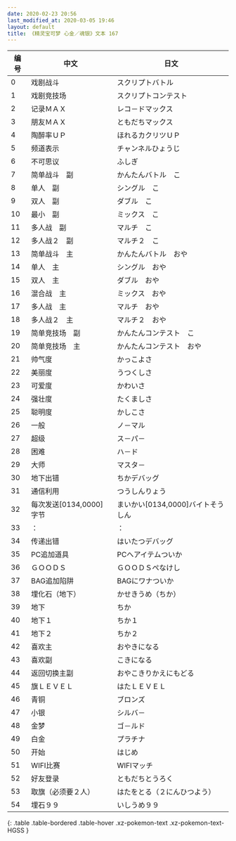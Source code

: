 ```yaml
---
date: 2020-02-23 20:56
last_modified_at: 2020-03-05 19:46
layout: default
title: 《精灵宝可梦 心金／魂银》文本 167
---
```

| 编号 | 中文 | 日文 |
| ---- | ---- | ---- |
| 0 | 戏剧战斗 | スクリプトバトル |
| 1 | 戏剧竞技场 | スクリプトコンテスト |
| 2 | 记录ＭＡＸ | レコ－ドマックス |
| 3 | 朋友ＭＡＸ | ともだちマックス |
| 4 | 陶醉率ＵＰ | ほれるカクリツＵＰ |
| 5 | 频道表示 | チャンネルひょうじ |
| 6 | 不可思议 | ふしぎ |
| 7 | 简单战斗　副 | かんたんバトル　こ |
| 8 | 单人　副 | シングル　こ |
| 9 | 双人　副 | ダブル　こ |
| 10 | 最小　副 | ミックス　こ |
| 11 | 多人战　副 | マルチ　こ |
| 12 | 多人战２　副 | マルチ２　こ |
| 13 | 简单战斗　主 | かんたんバトル　おや |
| 14 | 单人　主 | シングル　おや |
| 15 | 双人　主 | ダブル　おや |
| 16 | 混合战　主 | ミックス　おや |
| 17 | 多人战　主 | マルチ　おや |
| 18 | 多人战２　主 | マルチ２　おや |
| 19 | 简单竞技场　副 | かんたんコンテスト　こ |
| 20 | 简单竞技场　主 | かんたんコンテスト　おや |
| 21 | 帅气度 | かっこよさ |
| 22 | 美丽度 | うつくしさ |
| 23 | 可爱度 | かわいさ |
| 24 | 强壮度 | たくましさ |
| 25 | 聪明度 | かしこさ |
| 26 | 一般 | ノ－マル |
| 27 | 超级 | ス－パ－ |
| 28 | 困难 | ハ－ド |
| 29 | 大师 | マスタ－ |
| 30 | 地下出错 | ちかデバッグ |
| 31 | 通信利用 | つうしんりょう |
| 32 | 每次发送[0134,0000]字节 | まいかい[0134,0000]バイトそうしん |
| 33 | ： | ： |
| 34 | 传递出错 | はいたつデバッグ |
| 35 | PC追加道具 | PCへアイテムついか |
| 36 | ＧＯＯＤＳ | ＧＯＯＤＳぺなけし |
| 37 | BAG追加陷阱 | BAGにワナついか |
| 38 | 埋化石（地下） | かせきうめ（ちか） |
| 39 | 地下 | ちか |
| 40 | 地下１ | ちか１ |
| 41 | 地下２ | ちか２ |
| 42 | 喜欢主 | おやきになる |
| 43 | 喜欢副 | こきになる |
| 44 | 返回切换主副 | おやこきりかえにもどる |
| 45 | 旗ＬＥＶＥＬ | はたＬＥＶＥＬ |
| 46 | 青铜 | ブロンズ |
| 47 | 小银 | シルバ－ |
| 48 | 金梦 | ゴ－ルド |
| 49 | 白金 | プラチナ |
| 50 | 开始 | はじめ |
| 51 | WIFI比赛 | WIFIマッチ |
| 52 | 好友登录 | ともだちとうろく |
| 53 | 取旗（必须要２人） | はたをとる（２にんひつよう） |
| 54 | 埋石９９ | いしうめ９９ |
{: .table .table-bordered .table-hover .xz-pokemon-text .xz-pokemon-text-HGSS }